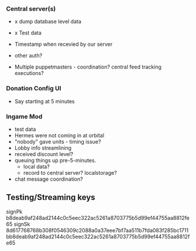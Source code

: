 ### Central server(s)

- x dump database level data
- x Test data

- Timestamp when recevied by our server
- other auth?
- Multiple puppetmasters - coordination? central feed tracking executions?

### Donation Config UI

- Say starting at 5 minutes

### Ingame Mod

- test data
- Hermes were not coming in at orbital
- "nobody" gave units - timing issue?
- Lobby info streamlining
- received discount level?
- queuing things up pre-5-minutes.
  - local data?
  - record to central server? localstorage?
- chat message coordination?

## Testing/Streaming keys

signPk b8deab9af248ad2144c0c5eec322ac5261a8703775b5d99ef44755aa8812fe65
signSk 8d617768768b308f0546309c2088a0a37eee7bf7aa511b7fda083f285bc1711bb8deab9af248ad2144c0c5eec322ac5261a8703775b5d99ef44755aa8812fe65

